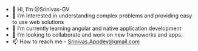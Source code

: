 - 👋 Hi, I’m @Srinivas-GV
- 👀 I’m interested in understanding complex problems and  providing easy to use web solutions
- 🌱 I’m currently learning angular and native application development
- 💞️ I’m looking to collaborate and work on new frameworks and apps. 
- 📫 How to reach me - Srinivas.Appdev@gmail.com

<!---
Srinivas-GV/Srinivas-GV is a ✨ special ✨ repository because its `README.md` (this file) appears on your GitHub profile.
You can click the Preview link to take a look at your changes.
--->
